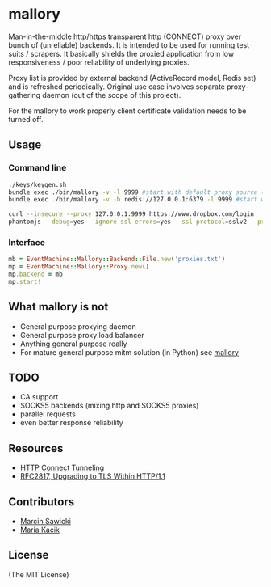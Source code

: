 # mallory

Man-in-the-middle http/https transparent http (CONNECT) proxy over bunch of (unreliable) backends.
It is intended to be used for running test suits / scrapers. It basically shields the proxied application from low responsiveness / poor reliability of underlying proxies.

Proxy list is provided by external backend (ActiveRecord model, Redis set) and is refreshed periodically. Original use case involves separate proxy-gathering daemon (out of the scope of this project).

For the mallory to work properly client certificate validation needs to be turned off.

## Usage

### Command line

```bash
./keys/keygen.sh
bundle exec ./bin/mallory -v -l 9999 #start with default proxy source (file://proxies.txt)
bundle exec ./bin/mallory -v -b redis://127.0.0.1:6379 -l 9999 #start with Redis backend
```

```bash
curl --insecure --proxy 127.0.0.1:9999 https://www.dropbox.com/login
phantomjs --debug=yes --ignore-ssl-errors=yes --ssl-protocol=sslv2 --proxy=127.0.0.1:9999 --proxy-type=http hello.js
```

### Interface

```ruby
mb = EventMachine::Mallory::Backend::File.new('proxies.txt')
mp = EventMachine::Mallory::Proxy.new()
mp.backend = mb
mp.start!
```

## What mallory is not
- General purpose proxying daemon
- General purpose proxy load balancer
- Anything general purpose really
- For mature general purpose mitm solution (in Python) see [mallory](https://github.com/mallory/mallory)

## TODO
- CA support
- SOCKS5 backends (mixing http and SOCKS5 proxies)
- parallel requests
- even better response reliability

## Resources

- [HTTP Connect Tunneling](http://en.wikipedia.org/wiki/HTTP_tunnel#HTTP_CONNECT_Tunneling)
- [RFC2817, Upgrading to TLS Within HTTP/1.1](http://www.ietf.org/rfc/rfc2817.txt)

## Contributors

- [Marcin Sawicki](https://github.com/odcinek)
- [Maria Kacik](https://github.com/mkacik)

## License

(The MIT License)
